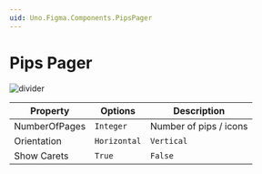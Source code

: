 ```yaml
---
uid: Uno.Figma.Components.PipsPager
---
```


# Pips Pager

![divider](./images/pipspager.png)

| Property | Options       | Description                      |
| -------- | ------------- | -------------------------------- |
| NumberOfPages   | `Integer` | Number of pips / icons |
| Orientation   | `Horizontal` | `Vertical` | Orientation of the Pips Pager |
| Show Carets   | `True` | `False` | Changes Visibility of Next and Previous Buttons |

